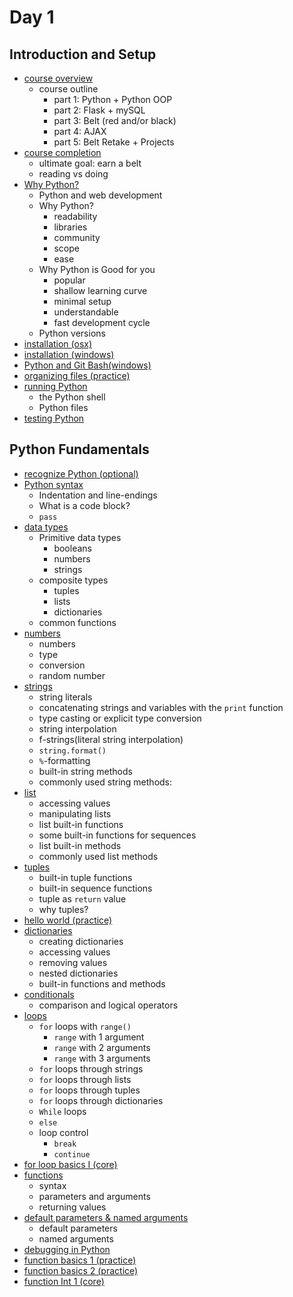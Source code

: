 # Day 1

## Introduction and Setup

- [course overview]()
  - course outline
    - part 1: Python + Python OOP
    - part 2: Flask + mySQL
    - part 3: Belt (red and/or black)
    - part 4: AJAX
    - part 5: Belt Retake + Projects
- [course completion]()
  - ultimate goal: earn a belt
  - reading vs doing
- [Why Python?]()
  - Python and web development
  - Why Python?
    - readability
    - libraries
    - community
    - scope
    - ease
  - Why Python is Good for you
    - popular
    - shallow learning curve
    - minimal setup
    - understandable
    - fast development cycle
  - Python versions
- [installation (osx)]()
- [installation (windows)]()
- [Python and Git Bash(windows)]()
- [organizing files (practice)](./files/organize_files/README.md)
- [running Python](./files/running_python/README.md)
  - the Python shell
  - Python files
- [testing Python](./files/testing_python/README.md)


## Python Fundamentals

- [recognize Python (optional)](./files/recognize_python/README.md)
- [Python syntax](./files/python_syntax/README.md)
  - Indentation and line-endings
  - What is a code block?
  - `pass`
- [data types](./files/data_types/README.md)
  - Primitive data types
    - booleans
    - numbers
    - strings
  - composite types
    - tuples
    - lists
    - dictionaries
  - common functions
- [numbers](./files/numbers/README.md)
  - numbers
  - type
  - conversion
  - random number
- [strings](./files/strings/README.md)
  - string literals
  - concatenating strings and variables with the `print` function
  - type casting or explicit type conversion
  - string interpolation
  - f-strings(literal string interpolation)
  - `string.format()`
  - `%`-formatting
  - built-in string methods
  - commonly used string methods:
- [list](./files/lists/README.md)
  - accessing values
  - manipulating lists
  - list built-in functions
  - some built-in functions for sequences
  - list built-in methods
  - commonly used list methods
- [tuples](./files/tuples/README.md)
  - built-in tuple functions
  - built-in sequence functions
  - tuple as `return` value
  - why tuples?
- [hello world (practice)](./files/hello_world.py)
- [dictionaries](./files/dictionaries/README.md)
  - creating dictionaries
  - accessing values
  - removing values
  - nested dictionaries
  - built-in functions and methods
- [conditionals](./files/conditionals/README.md)
  - comparison and logical operators
- [loops](./files/loops/README.md)
  - `for` loops with `range()`
    - `range` with 1 argument
    - `range` with 2 arguments
    - `range` with 3 arguments
  - `for` loops through strings
  - `for` loops through lists
  - `for` loops through tuples
  - `for` loops through dictionaries
  - `While` loops
  - `else`
  - loop control
    - `break`
    - `continue`
- [for loop basics I (core)](./files/for_loop_basics1.py)
- [functions](./files/functions/README.md)
  - syntax
  - parameters and arguments
  - returning values
- [default parameters & named arguments](./files/def_params_named_args/README.md)
  - default parameters
  - named arguments
- [debugging in Python](./files/debugging/README.md)
- [function basics 1 (practice)](./files/fun_basics1.py)
- [function basics 2 (practice)](./files/fun_basics2.py)
- [function Int 1 (core)](./files/fun_int1.py)


